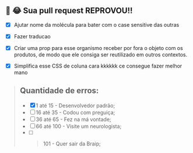 ## 🛑 😂 Sua pull request REPROVOU!!

- [x] Ajutar nome da molécula para bater com o case sensitive das outras

- [x] Fazer traducao

- [x] Criar uma prop para esse organismo receber por fora o objeto com os produtos, de modo que ele consiga ser reutilizado em outros contextos.

- [x] Simplifica esse CSS de coluna cara kkkkkk ce consegue fazer melhor mano

> ## Quantidade de erros:
>
> - [x] 1 até 15 - Desenvolvedor padrão;
> - [ ] 16 até 35 - Codou com preguiça;
> - [ ] 36 até 65 - Fez na má vontade;
> - [ ] 66 até 100 - Visite um neurologista;
> - [ ] > 101 - Quer sair da Braip;
